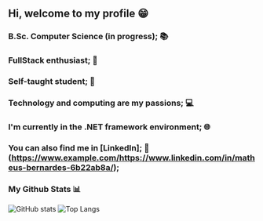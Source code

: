 ## Hi, welcome to my profile 😁

### B.Sc. Computer Science (in progress); 📚
### FullStack enthusiast; 🔭
### Self-taught student; 📖
### Technology and computing are my passions; 💻
### I'm currently in the .NET framework environment; 🌐
### You can also find me in [LinkedIn]; 💼(https://www.example.com/https://www.linkedin.com/in/matheus-bernardes-6b22ab8a/);

### My Github Stats 📊
![GitHub stats](https://github-readme-stats.vercel.app/api?username=adamisse&show_icons=true&theme=tokyonight)
![Top Langs](https://github-readme-stats.vercel.app/api/top-langs/?username=adamisse&theme=tokyonight)
